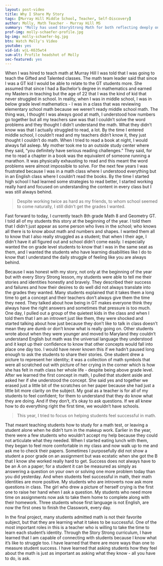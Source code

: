 ```yaml
---
layout: post-video
title: Why I Share My Story
tags: [Murray Hill Middle School, Teacher, Self-Discovery] 
author: Molly, Math Teacher - Murray Hill MS
summary: "Molly has used StoryStrong Math for both reflecting deeply on herself but also in working with her students."
prof-img: molly-schaefer-profile.jpg
bg-img: molly-schaefer-bg.jpg
btn: Watch Molly's Video
youtube: yes
vid-id: wjL-K635wt4
sum-alt: Profile headshot of Molly
sec-featured: yes
---
```


When I was hired to teach math at Murray Hill I was told that I was going to teach the Gifted and Talented classes. The math team leader said that since I was a GT kid I would be able to relate to the GT students more. She assumed that since I had a Bachelor’s degree in mathematics and earned my Masters in teaching but the age of 22 that I was the kind of kid that never struggled in school. In reality, when I was in middle school, I was in below grade level mathematics - I was in a class that was reviewing elementary school math because we weren’t ready middle school math. The thing was, I thought I was always good at math, I understood how numbers go together but all my teachers saw was that I couldn’t solve the word problems and they thought I didn’t understand the math. What they didn’t know was that I actually struggled to read, a lot. By the time I entered middle school, I couldn’t read and my teachers didn’t know it, they just thought I couldn’t do math. When I tried to read a book at night, I would always fall asleep. My mother took me to an outside study center where they said, “you definitely have serious reading challenges.” They said, for me to read a chapter in a book was the equivalent of someone running a marathon. It was physically exhausting to read and this meant the word problems were almost impossible to solve. For the next few years I was frustrated because I was in a math class where I understood everything but in an English class where I couldn’t read the books. By the time I started high school I had learned some strategies to read better, I started working really hard and focused on understanding the content in every class but I was still always behind. 

> Despite working twice as hard as my friends, to whom school seemed to come naturally, I still didn’t get the grades I wanted.

Fast forward to today, I currently teach 8th grade Math 8 and Geometry GT. I told all of my students this story at the beginning of the year. I told them that I didn’t just appear as some person who lives in the school; who knows all there is to know about math and numbers and shapes. I wanted them all to know that I also really struggled as a student; that when I their age, I didn’t have it all figured out and school didn’t come easily. I especially wanted the on grade level students to know that I was in the same seat as them, and I wanted the students who have learning disabilities like I do to know that I understand the daily struggle of feeling like you are always behind.

Because I was honest with my story, not only at the beginning of the year but with every Story Strong lesson, my students were able to tell me their stories and identities honestly and bravely. They described their success and failures and how their desires to do well did not always translate into the grades they wanted. Many students explained that it takes them a long time to get a concept and their teachers don’t always give them the time they need. They talked about how being in GT makes everyone think they always have the right answers and sometimes that pressure is too much. One day, I pulled out a group of the quietest kids in the class and when I told them that I am an introvert just like them, they were shocked and started talking about how just because they don’t like to talk in class doesn’t mean they are dumb or don’t know what is really going on. Other students wrote about when they were younger and moved to Maryland they couldn’t understand English but math was the universal language they understood and it kept up their confidence to know that other concepts would fall into place one day too. I would have never known this if we hadn’t paused long enough to ask the students to share their stories. One student drew a picture to represent her identity; it was a collection of math symbols that were all scratched out with picture of her crying in the corner which is how she has felt in math class her whole life - despite being above grade level. After we learned the first concept in math, I pulled that student aside and asked her if she understood the concept. She said yes and together we erased just a little bit of the scratches on her paper because she had just a little bit more clarity on the subject. My goal as a teacher is for all of my students to feel confident; for them to understand that they do know what they are doing. And if they don’t, it’s okay to ask questions. If we all knew how to do everything right the first time, we wouldn’t have schools.

> This year, I tried to focus on helping students feel successful in math. 

That meant teaching students how to study for a math test, or leaving a student alone when he didn’t turn in the makeup work. Earlier in the year, there were a few students who wouldn’t accept my help because they could not articulate what they needed. When I started eating lunch with them, they began to feel more comfortable in my class and now walk up to me and ask me to check their papers. Sometimes I purposefully did not show a student a poor grade on an assignment but was ecstatic when she got the B that I know she worked really hard to get. Success does not always have to be an A on a paper; for a student it can be measured as simply as answering a question on your own or solving one more problem today than you did yesterday. And when students feel successful in math, their math identities are more positive. My students who are introverts now ask more questions in class. The girl who drew a picture of herself crying is the first one to raise her hand when I ask a question. My students who need more time on assignments now ask to take them home to complete along with their homework. Three students whose first language is not English, are now the first ones to finish the Classwork, every day. 

In the final project, many students admitted math is not their favorite subject, but that they are learning what it takes to be successful. One of the most important roles in this is a teacher who is willing to take the time to learn each student’s identity. Through the Story Strong curriculum, I have learned that I am capable of connecting with students because I know what it’s like to struggle too. I have learned that there are more ways than one to measure student success. I have learned that asking students how they feel about the math is just as important as asking what they know - all you have to do, is ask.